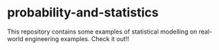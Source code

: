 # probability-and-statistics

This repository contains some examples of statistical modelling on real-world engineering examples. Check it out!!
